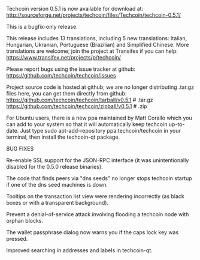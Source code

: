 Techcoin version 0.5.1 is now available for download at:
http://sourceforge.net/projects/techcoin/files/Techcoin/techcoin-0.5.1/

This is a bugfix-only release.

This release includes 13 translations, including 5 new translations:
Italian, Hungarian, Ukranian, Portuguese (Brazilian) and Simplified Chinese.
More translations are welcome; join the project at Transifex if you can help:
https://www.transifex.net/projects/p/techcoin/

Please report bugs using the issue tracker at github:
https://github.com/techcoin/techcoin/issues

Project source code is hosted at github; we are no longer
distributing .tar.gz files here, you can get them
directly from github:
https://github.com/techcoin/techcoin/tarball/v0.5.1  # .tar.gz
https://github.com/techcoin/techcoin/zipball/v0.5.1  # .zip

For Ubuntu users, there is a new ppa maintained by Matt Corallo which
you can add to your system so that it will automatically keep
techcoin up-to-date.  Just type
sudo apt-add-repository ppa:techcoin/techcoin
in your terminal, then install the techcoin-qt package.


BUG FIXES

Re-enable SSL support for the JSON-RPC interface (it was unintentionally
disabled for the 0.5.0 release binaries).

The code that finds peers via "dns seeds" no longer stops techcoin startup
if one of the dns seed machines is down.

Tooltips on the transaction list view were rendering incorrectly (as black boxes
or with a transparent background).

Prevent a denial-of-service attack involving flooding a techcoin node with
orphan blocks.

The wallet passphrase dialog now warns you if the caps lock key was pressed.

Improved searching in addresses and labels in techcoin-qt.
